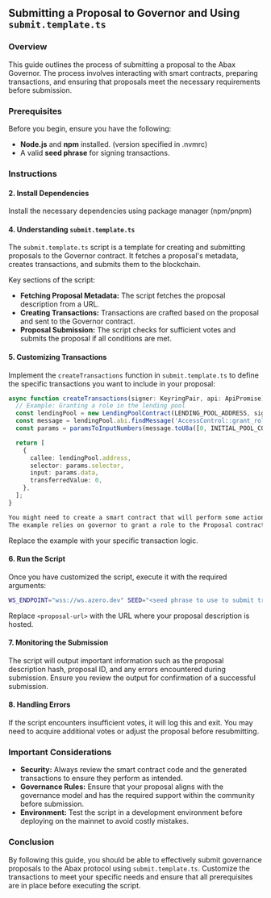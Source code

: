 ## Submitting a Proposal to Governor and Using `submit.template.ts`

### Overview

This guide outlines the process of submitting a proposal to the Abax Governor. The process involves interacting with smart contracts, preparing transactions, and ensuring that proposals meet the necessary requirements before submission.

### Prerequisites

Before you begin, ensure you have the following:

- **Node.js** and **npm** installed. (version specified in .nvmrc)
- A valid **seed phrase** for signing transactions.

### Instructions

#### 2. **Install Dependencies**

Install the necessary dependencies using package manager (npm/pnpm)

#### 4. **Understanding `submit.template.ts`**

The `submit.template.ts` script is a template for creating and submitting proposals to the Governor contract. It fetches a proposal's metadata, creates transactions, and submits them to the blockchain.

Key sections of the script:

- **Fetching Proposal Metadata:** The script fetches the proposal description from a URL.
- **Creating Transactions:** Transactions are crafted based on the proposal and sent to the Governor contract.
- **Proposal Submission:** The script checks for sufficient votes and submits the proposal if all conditions are met.

#### 5. **Customizing Transactions**

Implement the `createTransactions` function in `submit.template.ts` to define the specific transactions you want to include in your proposal:

```typescript
async function createTransactions(signer: KeyringPair, api: ApiPromise): Promise<Transaction[]> {
  // Example: Granting a role in the lending pool
  const lendingPool = new LendingPoolContract(LENDING_POOL_ADDRESS, signer, api);
  const message = lendingPool.abi.findMessage('AccessControl::grant_role');
  const params = paramsToInputNumbers(message.toU8a([0, INITIAL_POOL_CONFIG_PROPOSAL_ADDRESS]));

  return [
    {
      callee: lendingPool.address,
      selector: params.selector,
      input: params.data,
      transferredValue: 0,
    },
  ];
}

You might need to create a smart contract that will perform some actions. An example of such instance is available in `initial_pool_config_proposal` folder.
The example relies on governor to grant a role to the Proposal contract which then is able to perform actions on the Lending Pool contract - triggerable by anyone.

```

Replace the example with your specific transaction logic.

#### 6. **Run the Script**

Once you have customized the script, execute it with the required arguments:

```bash
WS_ENDPOINT="wss://ws.azero.dev" SEED="<seed phrase to use to submit transaction>" npx tsx <path_to_proposal_submission> <proposal-url>
```

Replace `<proposal-url>` with the URL where your proposal description is hosted.

#### 7. **Monitoring the Submission**

The script will output important information such as the proposal description hash, proposal ID, and any errors encountered during submission. Ensure you review the output for confirmation of a successful submission.

#### 8. **Handling Errors**

If the script encounters insufficient votes, it will log this and exit. You may need to acquire additional votes or adjust the proposal before resubmitting.

### Important Considerations

- **Security:** Always review the smart contract code and the generated transactions to ensure they perform as intended.
- **Governance Rules:** Ensure that your proposal aligns with the governance model and has the required support within the community before submission.
- **Environment:** Test the script in a development environment before deploying on the mainnet to avoid costly mistakes.

### Conclusion

By following this guide, you should be able to effectively submit governance proposals to the Abax protocol using `submit.template.ts`. Customize the transactions to meet your specific needs and ensure that all prerequisites are in place before executing the script.
